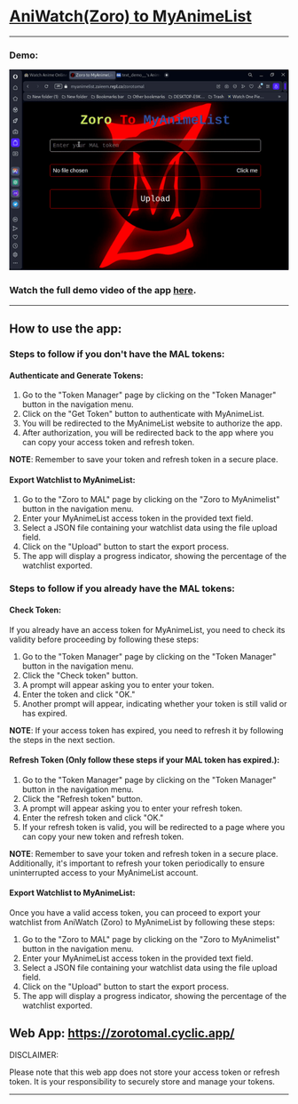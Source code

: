 # [AniWatch(Zoro) to MyAnimeList](https://zorotomal.cyclic.app/)

---
### Demo:
![Demo](https://raw.githubusercontent.com/Zai-Kun/AniWatch-AKA-Zoro-To-MyAnimeList/main/demo/demo.gif)


### Watch the full demo video of the app [here](https://www.youtube.com/watch?v=rVDM2HufdRo).

---

## How to use the app:

### Steps to follow if you don't have the MAL tokens:

#### Authenticate and Generate Tokens:

1. Go to the "Token Manager" page by clicking on the "Token Manager" button in the navigation menu.
2. Click on the "Get Token" button to authenticate with MyAnimeList.
3. You will be redirected to the MyAnimeList website to authorize the app.
4. After authorization, you will be redirected back to the app where you can copy your access token and refresh token.

**NOTE**: Remember to save your token and refresh token in a secure place.

#### Export Watchlist to MyAnimeList:

1. Go to the "Zoro to MAL" page by clicking on the "Zoro to MyAnimelist" button in the navigation menu.
2. Enter your MyAnimeList access token in the provided text field.
3. Select a JSON file containing your watchlist data using the file upload field.
4. Click on the "Upload" button to start the export process.
5. The app will display a progress indicator, showing the percentage of the watchlist exported.

### Steps to follow if you already have the MAL tokens:

#### Check Token:

If you already have an access token for MyAnimeList, you need to check its validity before proceeding by following these steps:

1. Go to the "Token Manager" page by clicking on the "Token Manager" button in the navigation menu.
2. Click the "Check token" button.
3. A prompt will appear asking you to enter your token.
4. Enter the token and click "OK."
5. Another prompt will appear, indicating whether your token is still valid or has expired.

**NOTE**: If your access token has expired, you need to refresh it by following the steps in the next section.

#### Refresh Token (Only follow these steps if your MAL token has expired.):

1. Go to the "Token Manager" page by clicking on the "Token Manager" button in the navigation menu.
2. Click the "Refresh token" button.
3. A prompt will appear asking you to enter your refresh token.
4. Enter the refresh token and click "OK."
5. If your refresh token is valid, you will be redirected to a page where you can copy your new token and refresh token.

**NOTE**: Remember to save your token and refresh token in a secure place. Additionally, it's important to refresh your token periodically to ensure uninterrupted access to your MyAnimeList account.

#### Export Watchlist to MyAnimeList:

Once you have a valid access token, you can proceed to export your watchlist from AniWatch (Zoro) to MyAnimeList by following these steps:

1. Go to the "Zoro to MAL" page by clicking on the "Zoro to MyAnimelist" button in the navigation menu.
2. Enter your MyAnimeList access token in the provided text field.
3. Select a JSON file containing your watchlist data using the file upload field.
4. Click on the "Upload" button to start the export process.
5. The app will display a progress indicator, showing the percentage of the watchlist exported.

Web App: https://zorotomal.cyclic.app/
---

DISCLAIMER:

Please note that this web app does not store your access token or refresh token. It is your responsibility to securely store and manage your tokens.

---
